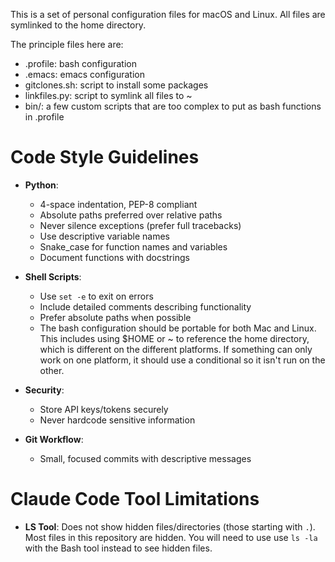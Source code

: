 This is a set of personal configuration files for macOS and Linux. All files
are symlinked to the home directory.

The principle files here are:

- .profile: bash configuration
- .emacs: emacs configuration
- gitclones.sh: script to install some packages
- linkfiles.py: script to symlink all files to ~
- bin/: a few custom scripts that are too complex to put as bash functions in .profile

# Code Style Guidelines
- **Python**:
  - 4-space indentation, PEP-8 compliant
  - Absolute paths preferred over relative paths
  - Never silence exceptions (prefer full tracebacks)
  - Use descriptive variable names
  - Snake_case for function names and variables
  - Document functions with docstrings

- **Shell Scripts**:
  - Use `set -e` to exit on errors
  - Include detailed comments describing functionality
  - Prefer absolute paths when possible
  - The bash configuration should be portable for both Mac and Linux. This
    includes using $HOME or ~ to reference the home directory, which is
    different on the different platforms. If something can only work on one
    platform, it should use a conditional so it isn't run on the other.

- **Security**:
  - Store API keys/tokens securely
  - Never hardcode sensitive information

- **Git Workflow**:
  - Small, focused commits with descriptive messages

# Claude Code Tool Limitations
- **LS Tool**: Does not show hidden files/directories (those starting with
  `.`). Most files in this repository are hidden. You will need to use use `ls
  -la` with the Bash tool instead to see hidden files.
